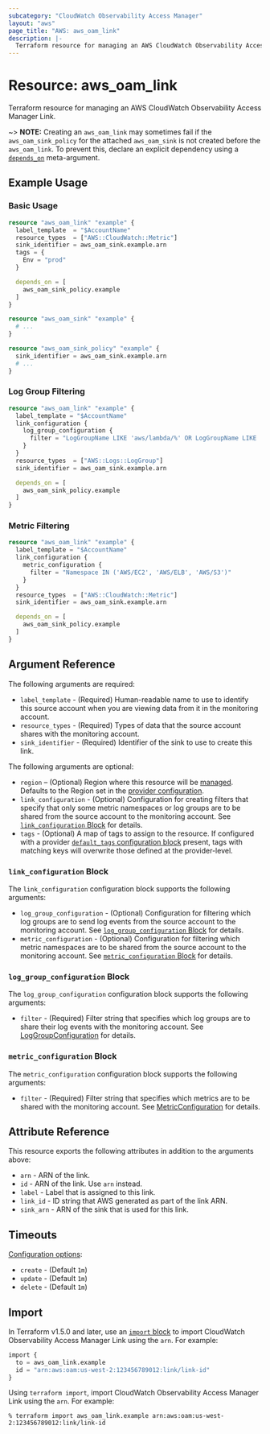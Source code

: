 ```yaml
---
subcategory: "CloudWatch Observability Access Manager"
layout: "aws"
page_title: "AWS: aws_oam_link"
description: |-
  Terraform resource for managing an AWS CloudWatch Observability Access Manager Link.
---
```


# Resource: aws_oam_link

Terraform resource for managing an AWS CloudWatch Observability Access Manager Link.

~> **NOTE:** Creating an `aws_oam_link` may sometimes fail if the `aws_oam_sink_policy` for the attached `aws_oam_sink` is not created before the `aws_oam_link`. To prevent this, declare an explicit dependency using a [`depends_on`](https://developer.hashicorp.com/terraform/language/meta-arguments/depends_on) meta-argument.

## Example Usage

### Basic Usage

```terraform
resource "aws_oam_link" "example" {
  label_template  = "$AccountName"
  resource_types  = ["AWS::CloudWatch::Metric"]
  sink_identifier = aws_oam_sink.example.arn
  tags = {
    Env = "prod"
  }

  depends_on = [
    aws_oam_sink_policy.example
  ]
}

resource "aws_oam_sink" "example" {
  # ...
}

resource "aws_oam_sink_policy" "example" {
  sink_identifier = aws_oam_sink.example.arn
  # ...
}
```

### Log Group Filtering

```terraform
resource "aws_oam_link" "example" {
  label_template = "$AccountName"
  link_configuration {
    log_group_configuration {
      filter = "LogGroupName LIKE 'aws/lambda/%' OR LogGroupName LIKE 'AWSLogs%'"
    }
  }
  resource_types  = ["AWS::Logs::LogGroup"]
  sink_identifier = aws_oam_sink.example.arn

  depends_on = [
    aws_oam_sink_policy.example
  ]
}
```

### Metric Filtering

```terraform
resource "aws_oam_link" "example" {
  label_template = "$AccountName"
  link_configuration {
    metric_configuration {
      filter = "Namespace IN ('AWS/EC2', 'AWS/ELB', 'AWS/S3')"
    }
  }
  resource_types  = ["AWS::CloudWatch::Metric"]
  sink_identifier = aws_oam_sink.example.arn

  depends_on = [
    aws_oam_sink_policy.example
  ]
}
```

## Argument Reference

The following arguments are required:

* `label_template` - (Required) Human-readable name to use to identify this source account when you are viewing data from it in the monitoring account.
* `resource_types` - (Required) Types of data that the source account shares with the monitoring account.
* `sink_identifier` - (Required) Identifier of the sink to use to create this link.

The following arguments are optional:

* `region` – (Optional) Region where this resource will be [managed](https://docs.aws.amazon.com/general/latest/gr/rande.html#regional-endpoints). Defaults to the Region set in the [provider configuration](https://registry.terraform.io/providers/hashicorp/aws/latest/docs#aws-configuration-reference).
* `link_configuration` - (Optional) Configuration for creating filters that specify that only some metric namespaces or log groups are to be shared from the source account to the monitoring account. See [`link_configuration` Block](#link_configuration-block) for details.
* `tags` - (Optional) A map of tags to assign to the resource. If configured with a provider [`default_tags` configuration block](https://registry.terraform.io/providers/hashicorp/aws/latest/docs#default_tags-configuration-block) present, tags with matching keys will overwrite those defined at the provider-level.

### `link_configuration` Block

The `link_configuration` configuration block supports the following arguments:

* `log_group_configuration` - (Optional) Configuration for filtering which log groups are to send log events from the source account to the monitoring account. See [`log_group_configuration` Block](#log_group_configuration-block) for details.
* `metric_configuration` - (Optional) Configuration for filtering which metric namespaces are to be shared from the source account to the monitoring account. See [`metric_configuration` Block](#metric_configuration-block) for details.

### `log_group_configuration` Block

The `log_group_configuration` configuration block supports the following arguments:

* `filter` - (Required) Filter string that specifies which log groups are to share their log events with the monitoring account. See [LogGroupConfiguration](https://docs.aws.amazon.com/OAM/latest/APIReference/API_LogGroupConfiguration.html) for details.

### `metric_configuration` Block

The `metric_configuration` configuration block supports the following arguments:

* `filter` - (Required) Filter string that specifies  which metrics are to be shared with the monitoring account. See [MetricConfiguration](https://docs.aws.amazon.com/OAM/latest/APIReference/API_MetricConfiguration.html) for details.

## Attribute Reference

This resource exports the following attributes in addition to the arguments above:

* `arn` - ARN of the link.
* `id` - ARN of the link. Use `arn` instead.
* `label` - Label that is assigned to this link.
* `link_id` - ID string that AWS generated as part of the link ARN.
* `sink_arn` - ARN of the sink that is used for this link.

## Timeouts

[Configuration options](https://developer.hashicorp.com/terraform/language/resources/syntax#operation-timeouts):

* `create` - (Default `1m`)
* `update` - (Default `1m`)
* `delete` - (Default `1m`)

## Import

In Terraform v1.5.0 and later, use an [`import` block](https://developer.hashicorp.com/terraform/language/import) to import CloudWatch Observability Access Manager Link using the `arn`. For example:

```terraform
import {
  to = aws_oam_link.example
  id = "arn:aws:oam:us-west-2:123456789012:link/link-id"
}
```

Using `terraform import`, import CloudWatch Observability Access Manager Link using the `arn`. For example:

```console
% terraform import aws_oam_link.example arn:aws:oam:us-west-2:123456789012:link/link-id
```
